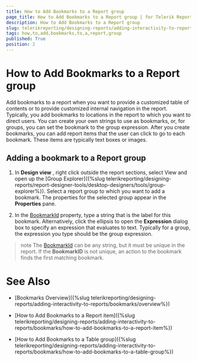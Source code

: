 ```yaml
---
title: How to Add Bookmarks to a Report group
page_title: How to Add Bookmarks to a Report group | for Telerik Reporting Documentation
description: How to Add Bookmarks to a Report group
slug: telerikreporting/designing-reports/adding-interactivity-to-reports/bookmarks/how-to-add-bookmarks-to-a-report-group
tags: how,to,add,bookmarks,to,a,report,group
published: True
position: 2
---
```


# How to Add Bookmarks to a Report group

Add bookmarks to a report when you want to provide a customized table of contents or      	to provide customized internal navigation in the report. Typically, you add bookmarks to locations in      	the report to which you want to direct users. You can create your own strings to use as bookmarks,      	or, for groups, you can set the bookmark to the group expression. After you create bookmarks,      	you can add report items that the user     	can click to go to each bookmark. These items are typically text boxes or images. 

## Adding a bookmark to a Report group

1. In __Design view__  , right click outside the report sections, select View and open up the [Group Explorer]({%slug telerikreporting/designing-reports/report-designer-tools/desktop-designers/tools/group-explorer%}). Select a report group to which you want to add a bookmark. The properties for the selected group appear in the __Properties__ pane.

1. In the [BookmarkId](/reporting/api/Telerik.Reporting.Group#Telerik_Reporting_Group_BookmarkId) property, 
	type a string that is the label for this bookmark. Alternatively, click
	the ellipsis to open the __Expression__  dialog box to specify an expression that evaluates to text. 
	Typically for a group, the expression you type should be the group expression.

>note The  [BookmarkId](/reporting/api/Telerik.Reporting.Group#Telerik_Reporting_Group_BookmarkId)  can be any string, but it must be unique in the report. If the __BookmarkID__ is not unique, an action to the bookmark finds the first matching bookmark.

# See Also

 * [Bookmarks Overview]({%slug telerikreporting/designing-reports/adding-interactivity-to-reports/bookmarks/overview%})
 
 * [How to Add Bookmarks to a Report item]({%slug telerikreporting/designing-reports/adding-interactivity-to-reports/bookmarks/how-to-add-bookmarks-to-a-report-item%})
  
 * [How to Add Bookmarks to a Table group]({%slug telerikreporting/designing-reports/adding-interactivity-to-reports/bookmarks/how-to-add-bookmarks-to-a-table-group%})
